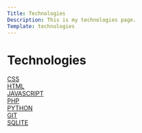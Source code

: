 ```yaml
---
Title: Technologies
Description: This is my technologies page.
Template: technologies
---
```


# Technologies

<div class="box box-1">
<a href="tehnology/css">CSS</a>
</div>

<div class="box box-2">
<a href="tehnology/html">HTML</a>
</div>

<div class="box box-2">
<a href="tehnology/javascript">JAVASCRIPT</a>
</div>

<div class="box box-1">
<a href="tehnology/php">PHP</a>
</div>

<div class="box box-3">
<a href="tehnology/python">PYTHON</a>
</div>

<div class="box box-1">
<a href="tehnology/git">GIT</a>
</div>

<div class="box box-2">
<a href="tehnology/sqlite">SQLITE</a>
</div>
